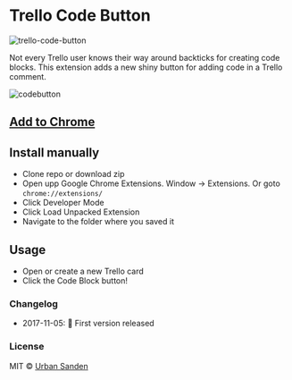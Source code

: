 # Trello Code Button

![trello-code-button](https://user-images.githubusercontent.com/307676/32414229-a8cd50ca-c222-11e7-914c-be97ada3531c.jpg)

Not every Trello user knows their way around backticks for creating code blocks.
This extension adds a new shiny button for adding code in a Trello comment.

![codebutton](https://user-images.githubusercontent.com/307676/32414198-23bac71e-c222-11e7-8211-407710f0400e.gif)

## [Add to Chrome](https://chrome.google.com/webstore/detail/lopmiphdibkigebkpicjacdcgcdianhd)

## Install manually

+ Clone repo or download zip
+ Open upp Google Chrome Extensions. Window → Extensions. Or goto `chrome://extensions/`
+ Click Developer Mode
+ Click Load Unpacked Extension
+ Navigate to the folder where you saved it

## Usage
+ Open or create a new Trello card
+ Click the Code Block button!

### Changelog
+ 2017-11-05: 🎉 First version released

### License

MIT © [Urban Sanden](https://twitter.com/urre)
